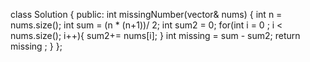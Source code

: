 
class Solution {
public:
    int missingNumber(vector<int>& nums) {
        int n = nums.size();
        int sum = (n * (n+1))/ 2;
        int sum2 = 0;
        for(int i = 0 ; i < nums.size(); i++){
            sum2+= nums[i];
        }
        int missing = sum - sum2;
        return missing ;
    }
};
